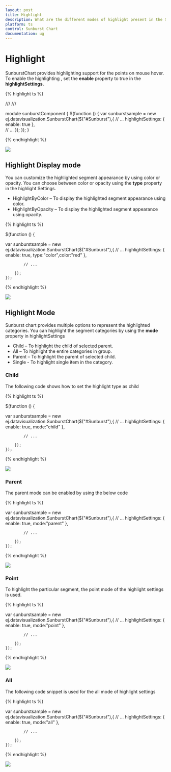 ```yaml
---
layout: post
title: Highlight
description: What are the different modes of highlight present in the Sunburst Chart
platform: ts
control: Sunburst Chart
documentation: ug
---
```


# Highlight 
SunburstChart provides highlighting support for the points on mouse hover. To enable the highlighting , set the **enable** property to true in the **highlightSettings**. 

{% highlight ts %}

/// <reference path="tsfiles/jquery.d.ts" />
/// <reference path="tsfiles/ej.web.all.d.ts" />

module  sunburstComponent {
    $(function () {
        var sunburstsample = new ej.datavisualization.SunburstChart($("#Sunburst"),{
            // ...
         highlightSettings: { enable: true },     	
            // ...
        });
    });
}

{% endhighlight %}

![](Highlight_images/Highlight_img1.png)

 
## Highlight Display mode

 You can customize the highlighted segment appearance by using color or opacity. You can choose between color or opacity using the **type** property in the highlight Settings.

*	HighlightByColor – To display the highlighted segment appearance using color.
*	HighlightByOpacity – To display the highlighted segment appearance using opacity.

{% highlight ts %}

 $(function () {

var sunburstsample = new ej.datavisualization.SunburstChart($("#Sunburst"),{
            // ...
         highlightSettings: { enable: true, type:"color",color:"red" },     	

            // ...

        });
    });
         

 {% endhighlight %}

![](Highlight_images/Highlight_img2.png)

## Highlight Mode

Sunburst chart provides multiple options to represent the highlighted categories. You can highlight the segment categories by using the **mode** property in highlightSettings

*	Child – To highlight the child of selected parent.
*	All – To highlight the entire categories in group.
*	Parent – To highlight the parent of selected child.
*	Single - To highlight single item in the category.

### Child

The following code shows how to set the highlight type as child 

{% highlight ts %}

 $(function () {

var sunburstsample = new ej.datavisualization.SunburstChart($("#Sunburst"),{
            // ...
         highlightSettings: { enable: true, mode:"child" },     	

            // ...

        });
    });

{% endhighlight %}

![](Highlight_images/Highlight_img3.png)
 
### Parent

The parent mode can be enabled by using the below code 

{% highlight ts %}

var sunburstsample = new ej.datavisualization.SunburstChart($("#Sunburst"),{
            // ...
         highlightSettings: { enable: true, mode:"parent" },     	

            // ...

        });
    });


{% endhighlight %}

![](Highlight_images/Highlight_img4.png)
 
### Point

To highlight the particular segment, the point mode of the highlight settings is used.

{% highlight ts %}

var sunburstsample = new ej.datavisualization.SunburstChart($("#Sunburst"),{
            // ...
         highlightSettings: { enable: true, mode:"point" },     	

            // ...

        });
    });

  
 {% endhighlight %}

![](Highlight_images/Highlight_img5.png)
 
### All

The following code snippet is used for the all mode of highlight settings

{% highlight ts %}

var sunburstsample = new ej.datavisualization.SunburstChart($("#Sunburst"),{
            // ...
         highlightSettings: { enable: true, mode:"all" },     	

            // ...

        });
    });

{% endhighlight %}

![](Highlight_images/Highlight_img6.png)


